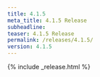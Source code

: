 ```yaml
---
title: 4.1.5
meta_title: 4.1.5 Release
subheadline: 
teaser: 4.1.5 Release
permalink: /releases/4.1.5/
version: 4.1.5
---
```


{% include _release.html %}
